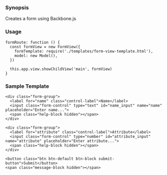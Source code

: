 ### Synopsis

Creates a form using Backbone.js

### Usage 

    formRoute: function () {
      const formView = new FormView({ 
        formTemplate: require('./templates/form-view-template.html'),
        model: new Model(),
      })
      
      this.app.view.showChildView('main', formView)
    }
    
### Sample Template

    <div class="form-group">
      <label for="name" class="control-label">Name</label>
      <input class="form-control" type="text" id="name_input" name="name" placeholder="Enter name...">
      <span class="help-block hidden"></span>
    </div>
    
    <div class="form-group">
      <label for="attribute" class="control-label">Attribute</label>
      <input class="form-control" type="number" id="attribute_input" name="attribute" placeholder="Enter attribute...">
      <span class="help-block hidden"></span>
    </div>
    
    <button class="btn btn-default btn-block submit-button">Submit</button>
    <span class="message-block hidden"></span>    